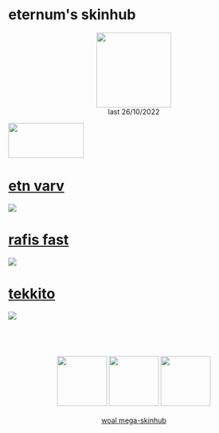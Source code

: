 # eternum's skinhub
<p align="center">
<a href="https://osu.ppy.sh/users/4581069">
  <img src="https://a.ppy.sh/4581069"  
       width="150"
       height="150"></a>
<br>
last 26/10/2022
</p>

<a href="https://gist.github.com/Redo7/e54fcf189c1c1aa2c8c7ee5341711312">
<img src="https://i.imgur.com/WPSNbSx.png"
       width="151" 
       height="70"/></a>

# [etn varv](https://github.com/rudjx3/skins/raw/main/eternum/etn%20varv.osk)
[![](https://i.imgur.com/pK6YHZI.png)](https://github.com/rudjx3/skins/raw/main/eternum/etn%20varv.osk)

# [rafis fast](https://github.com/rudjx3/skins/raw/main/eternum/rafis%20fast.osk)
[![](https://i.imgur.com/8EzcM1h.png)](https://github.com/rudjx3/skins/raw/main/eternum/rafis%20fast.osk)

# [tekkito](https://github.com/rudjx3/skins/raw/main/eternum/tekkito.osk)
[![](https://i.imgur.com/GAgdALQ.png)](https://github.com/rudjx3/skins/raw/main/eternum/tekkito.osk)

#
<p align="center">
  <br></br>
  <a href="https://www.twitch.tv/eternum">
  <img src="https://i.imgur.com/HM030lk.png" 
       width="100" 
       height="100"></a>
  <a href="https://www.youtube.com/c/etn1337">
  <img src="https://i.imgur.com/YWbDUUy.png"  
       width="100" 
       height="100"></a>
  <a href="https://twitter.com/eternumwasd">
  <img src="https://i.imgur.com/PUQ5uWf.png" 
       width="100" 
       height="100"></a>
  <br></br>
  <a href="README.md">woal mega-skinhub</a>
 </p>
